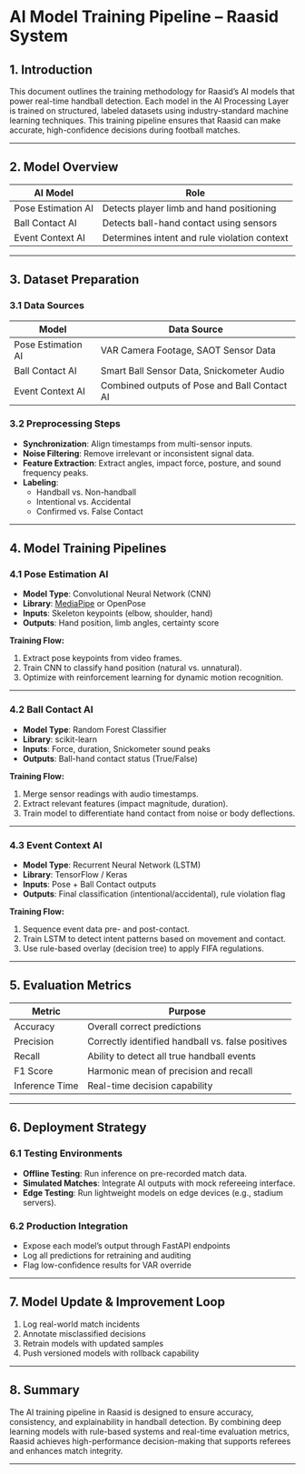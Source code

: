 # AI Model Training Pipeline – Raasid System

## 1. Introduction

This document outlines the training methodology for Raasid’s AI models that power real-time handball detection. Each model in the AI Processing Layer is trained on structured, labeled datasets using industry-standard machine learning techniques. This training pipeline ensures that Raasid can make accurate, high-confidence decisions during football matches.

---

## 2. Model Overview

| **AI Model**        | **Role**                                        |
|---------------------|--------------------------------------------------|
| Pose Estimation AI  | Detects player limb and hand positioning         |
| Ball Contact AI     | Detects ball-hand contact using sensors          |
| Event Context AI    | Determines intent and rule violation context     |

---

## 3. Dataset Preparation

### 3.1 Data Sources

| **Model**             | **Data Source**                                        |
|------------------------|--------------------------------------------------------|
| Pose Estimation AI     | VAR Camera Footage, SAOT Sensor Data                  |
| Ball Contact AI        | Smart Ball Sensor Data, Snickometer Audio             |
| Event Context AI       | Combined outputs of Pose and Ball Contact AI          |

### 3.2 Preprocessing Steps

- **Synchronization**: Align timestamps from multi-sensor inputs.
- **Noise Filtering**: Remove irrelevant or inconsistent signal data.
- **Feature Extraction**: Extract angles, impact force, posture, and sound frequency peaks.
- **Labeling**:
  - Handball vs. Non-handball
  - Intentional vs. Accidental
  - Confirmed vs. False Contact

---

## 4. Model Training Pipelines

### 4.1 Pose Estimation AI

- **Model Type**: Convolutional Neural Network (CNN)
- **Library**: [MediaPipe](https://google.github.io/mediapipe/) or OpenPose
- **Inputs**: Skeleton keypoints (elbow, shoulder, hand)
- **Outputs**: Hand position, limb angles, certainty score

**Training Flow:**
1. Extract pose keypoints from video frames.
2. Train CNN to classify hand position (natural vs. unnatural).
3. Optimize with reinforcement learning for dynamic motion recognition.

---

### 4.2 Ball Contact AI

- **Model Type**: Random Forest Classifier
- **Library**: scikit-learn
- **Inputs**: Force, duration, Snickometer sound peaks
- **Outputs**: Ball-hand contact status (True/False)

**Training Flow:**
1. Merge sensor readings with audio timestamps.
2. Extract relevant features (impact magnitude, duration).
3. Train model to differentiate hand contact from noise or body deflections.

---

### 4.3 Event Context AI

- **Model Type**: Recurrent Neural Network (LSTM)
- **Library**: TensorFlow / Keras
- **Inputs**: Pose + Ball Contact outputs
- **Outputs**: Final classification (intentional/accidental), rule violation flag

**Training Flow:**
1. Sequence event data pre- and post-contact.
2. Train LSTM to detect intent patterns based on movement and contact.
3. Use rule-based overlay (decision tree) to apply FIFA regulations.

---

## 5. Evaluation Metrics

| **Metric**         | **Purpose**                                       |
|--------------------|---------------------------------------------------|
| Accuracy           | Overall correct predictions                       |
| Precision          | Correctly identified handball vs. false positives |
| Recall             | Ability to detect all true handball events        |
| F1 Score           | Harmonic mean of precision and recall             |
| Inference Time     | Real-time decision capability                     |

---

## 6. Deployment Strategy

### 6.1 Testing Environments
- **Offline Testing**: Run inference on pre-recorded match data.
- **Simulated Matches**: Integrate AI outputs with mock refereeing interface.
- **Edge Testing**: Run lightweight models on edge devices (e.g., stadium servers).

### 6.2 Production Integration
- Expose each model’s output through FastAPI endpoints
- Log all predictions for retraining and auditing
- Flag low-confidence results for VAR override

---

## 7. Model Update & Improvement Loop

1. Log real-world match incidents
2. Annotate misclassified decisions
3. Retrain models with updated samples
4. Push versioned models with rollback capability

---

## 8. Summary

The AI training pipeline in Raasid is designed to ensure accuracy, consistency, and explainability in handball detection. By combining deep learning models with rule-based systems and real-time evaluation metrics, Raasid achieves high-performance decision-making that supports referees and enhances match integrity.

---

